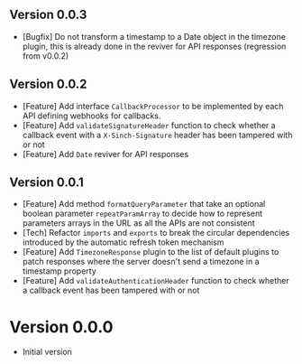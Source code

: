 ## Version 0.0.3
 - [Bugfix] Do not transform a timestamp to a Date object in the timezone plugin, this is already done in the reviver for API responses (regression from v0.0.2)

## Version 0.0.2

 - [Feature] Add interface `CallbackProcessor` to be implemented by each API defining webhooks for callbacks.
 - [Feature] Add `validateSignatureHeader` function to check whether a callback event with a `X-Sinch-Signature` header has been tampered with or not
 - [Feature] Add `Date` reviver for API responses

## Version 0.0.1

 - [Feature] Add method `formatQueryParameter` that take an optional boolean parameter `repeatParamArray` to decide how to represent parameters arrays in the URL as all the APIs are not consistent
 - [Tech] Refactor `imports` and `exports` to break the circular dependencies introduced by the automatic refresh token mechanism
 - [Feature] Add `TimezoneResponse` plugin to the list of default plugins to patch responses where the server doesn't send a timezone in a timestamp property
 - [Feature] Add `validateAuthenticationHeader` function to check whether a callback event has been tampered with or not

# Version 0.0.0

- Initial version
